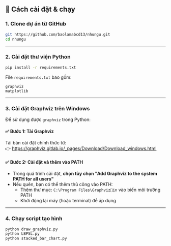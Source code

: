 ## 🚀 Cách cài đặt & chạy

### 1. Clone dự án từ GitHub

```bash
git https://github.com/baolamabcd13/nhungu.git
cd nhungu
```

---

### 2. Cài đặt thư viện Python

```bash
pip install -r requirements.txt
```

File `requirements.txt` bao gồm:

```
graphviz
matplotlib
```

---

### 3. Cài đặt Graphviz trên Windows

Để sử dụng được `graphviz` trong Python:

#### ✅ Bước 1: Tải Graphviz

Tải bản cài đặt chính thức từ:  
👉 https://graphviz.gitlab.io/_pages/Download/Download_windows.html

#### ✅ Bước 2: Cài đặt và thêm vào PATH

- Trong quá trình cài đặt, **chọn tùy chọn "Add Graphviz to the system PATH for all users"**
- Nếu quên, bạn có thể thêm thủ công vào PATH:
  - Thêm thư mục: `C:\Program Files\Graphvizin` vào biến môi trường PATH
  - Khởi động lại máy (hoặc terminal) để áp dụng

---

### 4. Chạy script tạo hình

```bash
python draw_graphviz.py
python LBPSL.py
python stacked_bar_chart.py
```
